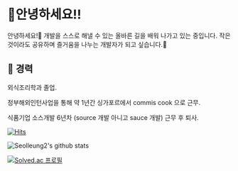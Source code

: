 # 🥰안녕하세요!!

안녕하세요!🥳 개발을 스스로 해낼 수 있는 올바른 길을 배워 나가고 있는 중입니다.
작은 것이라도 공유하며 즐거움을 나누는 개발자가 되고 싶습니다.👋

## 🏢 경력

외식조리학과 졸업.

정부해외인턴사업을 통해 약 1년간 싱가포르에서 commis cook 으로 근무.

식품기업 소스개발 6년차 (source 개발 아니고 sauce 개발) 근무 후 퇴사.

[![Hits](https://hits.seeyoufarm.com/api/count/incr/badge.svg?url=https%3A%2F%2Fgithub.com%2Fseolleung2%2Fhit-counter&count_bg=%2379C83D&title_bg=%23555555&icon=&icon_color=%23E7E7E7&title=seolleung2++hits&edge_flat=false)](https://hits.seeyoufarm.com)

![Seolleung2's github stats](https://github-readme-stats.vercel.app/api?username=seolleung2&show_icons=true&theme=radical)

[![Solved.ac
프로필](http://mazassumnida.wtf/api/v2/generate_badge?boj=seolleung2)](https://solved.ac/seolleung2)
